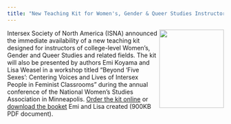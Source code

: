 ```yaml
---
title: "New Teaching Kit for Women's, Gender & Queer Studies Instructors Released"
---
```


 [<img src="/img/store/teaching.gif" width="150" height="182" align="right" border=0>][1] Intersex Society of North America (<span class="caps">ISNA</span>) announced the immediate availability of a new teaching kit designed for instructors of college-level Women&#8217;s, Gender and Queer Studies and related fields. The kit will also be presented by authors Emi Koyama and Lisa Weasel in a workshop titled &#8220;Beyond &#8216;Five Sexes&#8217;: Centering Voices and Lives of Intersex People in Feminist Classrooms&#8221; during the annual conference of the National Women&#8217;s Studies Association in Minneapolis. [Order the kit online][1] or [download the booket][2] Emi and Lisa created (900KB <span class="caps">PDF</span> document).

 [1]: /store/store-teaching.html
 [2]: /pdf/teaching-intersex-web.pdf